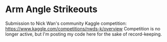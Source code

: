 # Arm Angle Strikeouts 
Submission to Nick Wan's community Kaggle competition: https://www.kaggle.com/competitions/nwds-k/overview
Competition is no longer active, but I'm posting my code here for the sake of record-keeping. 

